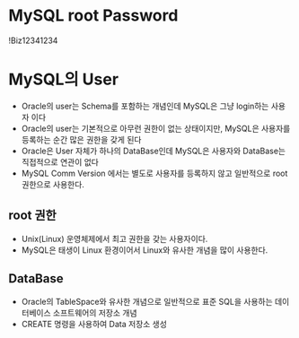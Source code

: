 # MySQL root Password  
!Biz12341234

# MySQL의 User
* Oracle의 user는 Schema를 포함하는 개념인데 MySQL은 그냥 login하는 사용자 이다
* Oracle의 user는 기본적으로 아무런 권한이 없는 상태이지만, MySQL은 사용자를 등록하는 순간 많은 권한을 갖게 된다
* Oracle은 User 자체가 하나의 DataBase인데 MySQL은 사용자와 DataBase는 직접적으로 연관이 없다
* MySQL Comm Version 에서는 별도로 사용자를 등록하지 않고 일반적으로 root 권한으로 사용한다.

## root 권한
* Unix(Linux) 운영체제에서 최고 권한을 갖는 사용자이다.
* MySQL은 태생이 Linux 환경이어서 Linux와 유사한 개념을 많이 사용한다.

## DataBase
* Oracle의 TableSpace와 유사한 개념으로 일반적으로 표준 SQL을 사용하는 데이터베이스 소프트웨어의 저장소 개념
* CREATE 명령을 사용하여 Data 저장소 생성

